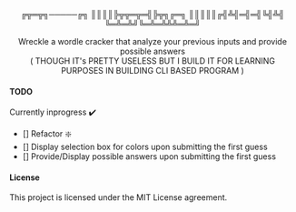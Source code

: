 <div align="center">
	╔╦═╦╗─────╔╗
	║║║║╠╦╦═╦═╣╠╦╗╔═╗
	║║║║║╔╣╩╣═╣═╣╚╣╩╣
	╚═╩═╩╝╚═╩═╩╩╩═╩═╝
	<p>
		Wreckle a wordle cracker that analyze your previous inputs and provide possible answers <br>
		( THOUGH IT's PRETTY USELESS BUT  I BUILD IT FOR LEARNING PURPOSES IN BUILDING CLI BASED PROGRAM )
	</p>
</div>



#### TODO

Currently inprogress :heavy_check_mark:

- [] Refactor :sparkle:
- [] Display selection box for colors upon submitting the first guess
- [] Provide/Display possible answers upon submitting the first guess


#### License

This project is licensed under the MIT License agreement.
